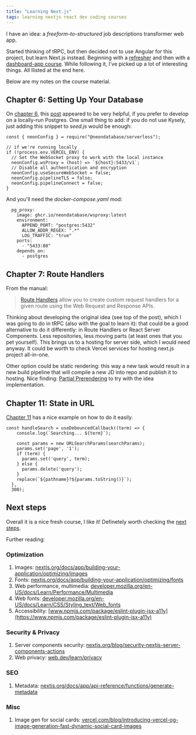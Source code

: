 ```yaml
---
title: "Learning Next.js"
tags: learning nextjs react dev coding courses
---
```


I have an idea: a _freeform-to-structured_ job descriptions transformer web app.

Started thinking of tRPC, but then decided not to use Angular for this project, but learn Next.js instead.
Beginning with a [refresher](https://nextjs.org/learn/react-foundations) and then with a
[dashboard-app course](https://nextjs.org/learn/dashboard-app). While following it, I've picked up a lot
of interesting things. All llisted at the end here.

Below are my notes on the course material.

## Chapter 6: Setting Up Your Database

On [chapter 6](https://nextjs.org/learn/dashboard-app/setting-up-your-database), this
[post](https://gal.hagever.com/posts/running-vercel-postgres-locally) appeared to be very
helpful, if you prefer to develop on a locally-run Postgres. One small thing to add: if you do not
use Kysely, just adding this snippet to _seed.js_ would be enough:

```
const { neonConfig } = require("@neondatabase/serverless");

// if we're running locally
if (!process.env.VERCEL_ENV) {
  // Set the WebSocket proxy to work with the local instance
  neonConfig.wsProxy = (host) => `${host}:5433/v1`;
  // Disable all authentication and encryption
  neonConfig.useSecureWebSocket = false;
  neonConfig.pipelineTLS = false;
  neonConfig.pipelineConnect = false;
}
```

And you'll need the _docker-compose.yaml_ mod:

```
  pg_proxy:
    image: ghcr.io/neondatabase/wsproxy:latest
    environment:
      APPEND_PORT: "postgres:5432"
      ALLOW_ADDR_REGEX: ".*"
      LOG_TRAFFIC: "true"
    ports:
      - "5433:80"
    depends_on:
      - postgres
```

## Chapter 7: Route Handlers

From the manual:

> [Route Handlers](https://nextjs.org/docs/app/building-your-application/routing/route-handlers) allow you to create custom request
> handlers for a given route using the Web Request and Response APIs.

Thinking about developing the original idea (see top of the post), which I was going to do in tRPC (also with the goal to learn it):
that could be a good alternative to do it differently: in Route Handlers or React Server Components. Less repositories, less moving parts (at least
ones that you pet yourself). This brings us to a hosting for server side, which I would need anyway. It could be worth to check
Vercel services for hosting next.js project all-in-one.

Other option could be static rendering: this way a new task would result in a new build pipeline that will compile a new JD into repo
and publish it to hosting. Nice finding: [Partial Prerendering](https://vercel.com/blog/partial-prerendering-with-next-js-creating-a-new-default-rendering-model)
to try with the idea implementation.

## Chapter 11: State in URL

[Chapter 11](https://nextjs.org/learn/dashboard-app/adding-search-and-pagination) has a nice example on how to do it easily.

```
const handleSearch = useDebouncedCallback((term) => {
    console.log(`Searching... ${term}`);

    const params = new URLSearchParams(searchParams);
    params.set('page', '1');
    if (term) {
      params.set('query', term);
    } else {
      params.delete('query');
    }
    replace(`${pathname}?${params.toString()}`);
  },
  300);
```

## Next steps

Overall it is a nice fresh course, I like it! Definetely worth checking the [next steps](https://nextjs.org/learn/dashboard-app/next-steps).

Further reading:

### Optimization

1. Images: [nextjs.org/docs/app/building-your-application/optimizing/images](https://nextjs.org/docs/app/building-your-application/optimizing/images)
2. Fonts: [nextjs.org/docs/app/building-your-application/optimizing/fonts](https://nextjs.org/docs/app/building-your-application/optimizing/fonts)
3. Web performance, multimedia: [developer.mozilla.org/en-US/docs/Learn/Performance/Multimedia](https://developer.mozilla.org/en-US/docs/Learn/Performance/Multimedia)
4. Web fonts: [developer.mozilla.org/en-US/docs/Learn/CSS/Styling_text/Web_fonts](https://developer.mozilla.org/en-US/docs/Learn/CSS/Styling_text/Web_fonts)
5. Accessibility: [www.npmjs.com/package/eslint-plugin-jsx-a11y](https://www.npmjs.com/package/eslint-plugin-jsx-a11y)

### Security & Privacy

1. Server components security: [nextjs.org/blog/security-nextjs-server-components-actions](https://nextjs.org/blog/security-nextjs-server-components-actions)
2. Web privacy: [web.dev/learn/privacy](https://web.dev/learn/privacy)

### SEO

1. Metadata: [nextjs.org/docs/app/api-reference/functions/generate-metadata](https://nextjs.org/docs/app/api-reference/functions/generate-metadata)

### Misc

1. Image gen for social cards: [vercel.com/blog/introducing-vercel-og-image-generation-fast-dynamic-social-card-images](https://vercel.com/blog/introducing-vercel-og-image-generation-fast-dynamic-social-card-images)
